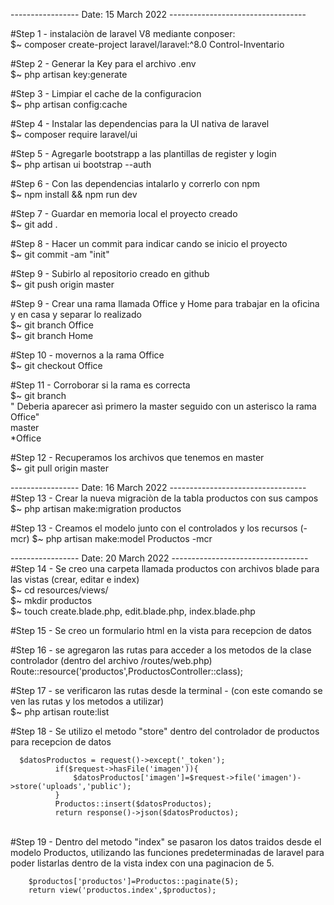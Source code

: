 -----------------  Date: 15 March 2022 ----------------------------------

#Step 1 - instalaciòn de laravel V8 mediante conposer: <br>
  $~ composer create-project laravel/laravel:^8.0 Control-Inventario
  
#Step 2 - Generar la Key para el archivo .env<br>
  $~ php artisan key:generate

#Step 3 - Limpiar el cache de la configuracion<br>
  $~ php artisan config:cache
 
 #Step 4 - Instalar las dependencias para la UI nativa de laravel<br>
 $~ composer require laravel/ui
 
 #Step 5 - Agregarle bootstrapp a las plantillas de register y login<br>
 $~ php artisan ui bootstrap --auth
 
 #Step 6 - Con las dependencias intalarlo y correrlo con npm<br>
 $~ npm install && npm run dev
 
 #Step 7 - Guardar en memoria local el proyecto creado<br>
 $~ git add .
 
 #Step 8 - Hacer un commit para indicar cando se inicio el proyecto<br>
 $~ git commit -am "init"
 
 #Step 9 - Subirlo al repositorio creado en github<br>
 $~ git push origin master
 
 #Step 9 - Crear una rama llamada Office y Home para trabajar en la oficina y en casa y separar lo realizado<br>
 $~ git branch Office <br>
 $~ git branch Home <br>
 
 #Step 10 - movernos a la rama Office<br>
 $~ git checkout Office
 
 #Step 11 - Corroborar si la rama es correcta<br>
 $~ git branch <br>
 " Deberia aparecer asì primero la master seguido con un asterisco la rama Office" <br>
 master<br>
 *Office
 
 #Step 12 - Recuperamos los archivos que tenemos en master<br>
 $~ git pull origin master
 
 -----------------  Date: 16 March 2022 ---------------------------------- <br>
 #Step 13 - Crear la nueva migraciòn de la tabla productos con sus campos <br>
 $~ php artisan make:migration productos
 
 #Step 13 - Creamos el modelo junto con el controlados y los recursos (-mcr)
 $~ php artisan make:model Productos -mcr
 
 -----------------  Date: 20 March 2022 ---------------------------------- <br>
 #Step 14 - Se creo una carpeta llamada productos con archivos blade para las vistas (crear, editar e index) <br>
 $~ cd resources/views/ <br>
 $~ mkdir productos <br>
 $~ touch create.blade.php, edit.blade.php, index.blade.php <br>
 
 #Step 15 - Se creo un formulario html en la vista para recepcion de datos <br>
 
 #Step 16 - se agregaron las rutas para acceder a los metodos de la clase controlador (dentro del archivo /routes/web.php) <br>
 Route::resource('productos',ProductosController::class); <br>

#Step 17 - se verificaron las rutas desde la terminal - (con este comando se ven las rutas y los metodos a utilizar) <br>
$~ php artisan route:list

#Step 18 - Se utilizo el metodo "store" dentro del controlador de productos para recepcion de datos <br>

      $datosProductos = request()->except('_token');
              if($request->hasFile('imagen')){
                  $datosProductos['imagen']=$request->file('imagen')->store('uploads','public');
              }
              Productos::insert($datosProductos);
              return response()->json($datosProductos);
<br>
#Step 19 - Dentro del metodo "index" se pasaron los datos traidos desde el modelo Productos, utilizando las funciones predeterminadas de laravel 
para poder listarlas dentro de la vista index con una paginacion de 5. <br>

        $productos['productos']=Productos::paginate(5);
        return view('productos.index',$productos);
